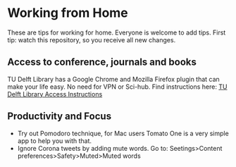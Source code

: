 # Working from Home 

These are tips for working for home. Everyone is welcome to add tips. First tip: watch this repository, so you receive all new changes.

## Access to conference, journals and books 

TU Delft Library has a Google Chrome and Mozilla Firefox plugin that can make your life easy. No need for VPN or Sci-hub. 
Find instructions here: [TU Delft Library Access Instructions](https://www.tudelft.nl/en/library/using-the-library/facilities-study-places/off-campus-access/access-anywhere-with-library-access/)

## Productivity and Focus

- Try out Pomodoro technique, for Mac users Tomato One is a very simple app to help you with that.
- Ignore Corona tweets by adding mute words. Go to: Seetings>Content preferences>Safety>Muted>Muted words

